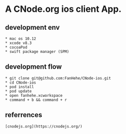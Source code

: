 # A CNode.org ios client App.


## development env

    * mac os 10.12
    * xcode v8.3
    * cocoaPod
    * swift package manager (SPM)

## development flow

    * git clone git@github.com:FanHehe/CNode-ios.git
    * cd CNode-ios
    * pod install
    * pod update
    * open fanhehe.xcworkspace
    * command + b && command + r

## referrences
    [cnodejs.org](https://cnodejs.org/)
